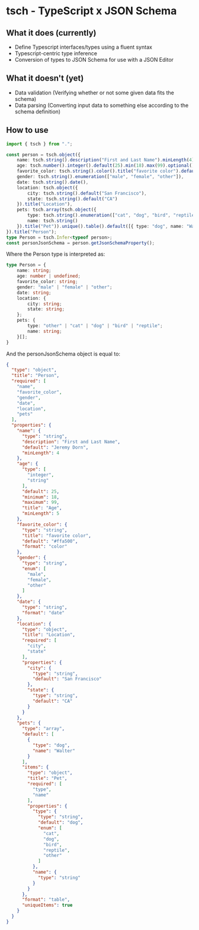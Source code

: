 # tsch - TypeScript x JSON Schema

## What it does (currently)

- Define Typescript interfaces/types using a fluent syntax
- Typescript-centric type inference
- Conversion of types to JSON Schema for use with a JSON Editor

## What it doesn't (yet)

- Data validation (Verifying whether or not some given data fits the schema)
- Data parsing (Converting input data to something else according to the schema definition)

## How to use

```ts
import { tsch } from ".";

const person = tsch.object({
    name: tsch.string().description("First and Last Name").minLength(4).default("Jeremy Dorn"),
    age: tsch.number().integer().default(25).min(18).max(99).optional().title("Age"),
    favorite_color: tsch.string().color().title("favorite color").default("#ffa500"),
    gender: tsch.string().enumeration(["male", "female", "other"]),
    date: tsch.string().date(),
    location: tsch.object({
        city: tsch.string().default("San Francisco"),
        state: tsch.string().default("CA")
    }).title("Location"),
    pets: tsch.array(tsch.object({
        type: tsch.string().enumeration(["cat", "dog", "bird", "reptile", "other"]).default("dog"),
        name: tsch.string()
    }).title("Pet")).unique().table().default([{ type: "dog", name: "Walter" }])
}).title("Person");
type Person = tsch.Infer<typeof person>;
const personJsonSchema = person.getJsonSchemaProperty();
```

Where the Person type is interpreted as:
```ts
type Person = {
    name: string;
    age: number | undefined;
    favorite_color: string;
    gender: "male" | "female" | "other";
    date: string;
    location: {
        city: string;
        state: string;
    };
    pets: {
        type: "other" | "cat" | "dog" | "bird" | "reptile";
        name: string;
    }[];
}
```

And the personJsonSchema object is equal to:
```json
{
  "type": "object",
  "title": "Person",
  "required": [
    "name",
    "favorite_color",
    "gender",
    "date",
    "location",
    "pets"
  ],
  "properties": {
    "name": {
      "type": "string",
      "description": "First and Last Name",
      "default": "Jeremy Dorn",
      "minLength": 4
    },
    "age": {
      "type": [
        "integer",
        "string"
      ],
      "default": 25,
      "minimum": 18,
      "maximum": 99,
      "title": "Age",
      "minLength": 5
    },
    "favorite_color": {
      "type": "string",
      "title": "favorite color",
      "default": "#ffa500",
      "format": "color"
    },
    "gender": {
      "type": "string",
      "enum": [
        "male",
        "female",
        "other"
      ]
    },
    "date": {
      "type": "string",
      "format": "date"
    },
    "location": {
      "type": "object",
      "title": "Location",
      "required": [
        "city",
        "state"
      ],
      "properties": {
        "city": {
          "type": "string",
          "default": "San Francisco"
        },
        "state": {
          "type": "string",
          "default": "CA"
        }
      }
    },
    "pets": {
      "type": "array",
      "default": [
        {
          "type": "dog",
          "name": "Walter"
        }
      ],
      "items": {
        "type": "object",
        "title": "Pet",
        "required": [
          "type",
          "name"
        ],
        "properties": {
          "type": {
            "type": "string",
            "default": "dog",
            "enum": [
              "cat",
              "dog",
              "bird",
              "reptile",
              "other"
            ]
          },
          "name": {
            "type": "string"
          }
        }
      },
      "format": "table",
      "uniqueItems": true
    }
  }
}
```